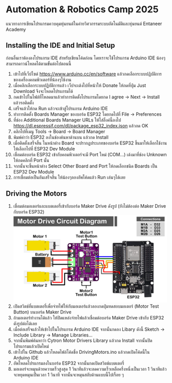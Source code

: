 # Automation & Robotics Camp 2025
แนวทางการเขียนโปรแกรมควบคุมหุ่นยนต์ในค่ายวิศวกรรมระบบอัตโนมัติและหุ่นยนต์ Entaneer Academy
## Installing the IDE and Initial Setup
ก่อนอื่นเราต้องลงโปรแกรม IDE สำหรับเขียนโค้ดก่อน โดยเราจะใช้โปรแกรม Arduino IDE น้องๆสามารถดาวน์โหลดได้ตามขั้นต่อไปตอนนี้
1. เข้าไปที่เว็ปไซต์ https://www.arduino.cc/en/software แล้วกดเลือกระบบปฎิบัติการของเครื่องคอมพิวเตอร์ที่น้องๆใช้งาน
2. เมื่อคลิกเลือกระบบปฎิบัติการแล้ว เว็ปจะเด้งไปที่หน้าให้ Donate ให้กดที่ปุ่ม Just Download จึงจะโหลดโปรแกรมได้
3. กดเข้าไปในไฟล์ที่โหลดมาแล้วทำการติดตั้งโปรแกรมโดยกด I agree -> Next -> Install แล้วรอติดตั้ง
4. เสร็จแล้วให้กด Run แล้วจะเข้าสู่โปรแกรม Arduino IDE
5. ทำการติดตั้ง Boards Manager ของบอร์ด ESP32 โดยกดไปที่ File -> Preferences
6. ที่ช่อง Additional Boards Manager URLs ให้ใส่ลิ้งค์นี้ลงไป https://dl.espressif.com/dl/package_esp32_index.json แล้วกด OK
7. คลิกไปที่เมนู Tools -> Board -> Board Manager
8. พิมพ์คำว่า ESP32 ลงในช่องค้นหาด้านบน แล้วกด Install
9. เมื่อติดตั้งเสร็จสิ้น ในหน้าต่าง Board จะปรากฏประเภทของบอร์ด ESP32 ขึ้นมาให้เลือกใช้งาน ให้เลือกไปที่ ESP32 Dev Module
10. เชื่อมต่อบอร์ด ESP32 เข้ากับคอมพิวเตอร์จะมี Port ใหม่ (COM...) เด้งมาที่ช่อง Unknown ให้กดคลิกที่ Port นั้น
11. จากนั้นจะขึ้นหน้าต่าง Select Other Board and Port ให้กดเลือกชนิด Boards เป็น ESP32 Dev Module
12. การเชื่อมต่อเป็นอันเสร็จสิ้น ให้น้องๆลองอัพโค้ดแล้ว Run เล่นๆได้เลย

## Driving the Motors
1. เชื่อมต่อมอเตอร์และแบตเตอรี่เข้ากับบอร์ด Maker Drive ดังรูป (ยังไม่ต้องต่อ Maker Drive กับบอร์ด ESP32)
![Alt text](https://github.com/Coachieees/AutomationRobotics-CampCMU2025/blob/main/Images/MotorDriveDiagram.png?raw=true)
2. เปิดสวิตช์ที่แบตเตอรี่เพื่อจ่ายไฟให้กับมอเตอร์แล้วลองกดปุ่มทดสอบมอเตอร์ (Motor Test Button) บนบอร์ด Maker Drive
3. ถ้ามอเตอร์ทำงานได้แล้ว ให้ปิดแหล่งจ่ายไฟแล้วเชื่อมต่อบอร์ด Maker Drive เข้ากับ ESP32 ดังรูปต่อได้เลย
4. เมื่อต่อเสร็จแล้วให้เข้าไปในโปรแกรม Arduino IDE จากนั้นกดลง Libary ดังนี้ Sketch -> Include Library -> Manage Libraries...
5. จากนั้นพิมพ์ค้นหาว่า Cytron Motor Drivers Library แล้วกด Install จากนั้นปิดโปรแกรมแล้วเปิดใหม่
6. เข้าไปใน Github แล้วโหลดไฟล์โค้ดชื่อ DrivingMotors.ino แล้วกดเปิดโค้ดนี้ใน Arduino IDE
7. อัพโหลดโปรแกรมลงในบอร์ด ESP32 จากนั้นกดเปิดสวิตช์แบตเตอรี่
8. มอเตอร์จะหมุนด้วยความเร็วสูงสุด 1 วินาทีแล้วจะลดความเร็วเหลือครึ่งหนึ่งเป็นเวลา 1 วินาทีแล้วจะหยุดหมุนเป็นเวลา 1 วินาที จากนั้นจะหมุนสลับด้านแบบนี้ไปเรื่อย ๆ
